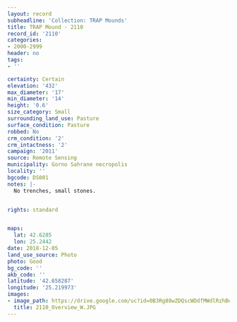 ```yaml
---
layout: record
subheadline: 'Collection: TRAP Mounds'
title: TRAP Mound - 2110
record_id: '2110'
categories:
- 2000-2999
header: no
tags:
- ''

certainty: Certain
elevation: '432'
max_diameter: '17'
min_diameter: '14'
height: '0.6'
size_category: Small
surrounding_land_use: Pasture
surface_condition: Pasture
robbed: No
crm_condition: '2'
crm_intactness: '2'
campaign: '2011'
source: Remote Sensing
municipality: Gorno Sahrane necropolis
locality: ''
bgcode: DS001
notes: |-
  No trenches, small stones.


rights: standard


maps:
  lat: 42.6285
  lon: 25.2442
date: 2018-12-05
land_use_source: Photo
photo: Good
bg_code: ''
akb_code: ''
latitude: '42.658287'
longitude: '25.219973'
images:
- image_path: https://drive.google.com/uc?id=0B3Rg88wZDQscWDdfMWdlRzhBeGM
  title: 2110_Overview_W.JPG
---
```

